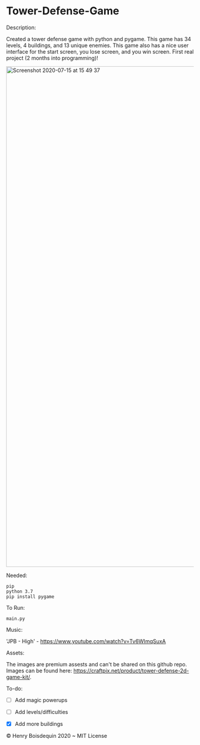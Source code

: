 # Tower-Defense-Game

Description:

Created a tower defense game with python and pygame. This game has 34 levels, 4 buildings, and 13 unique enemies. This game also has a nice user interface for the start screen, you lose screen, and you win screen. First real project (2 months into programming)!

<img width="1345" alt="Screenshot 2020-07-15 at 15 49 37" src="https://user-images.githubusercontent.com/65845077/87537142-cc78b900-c6b7-11ea-9fc2-1932f8b9de20.png">

Needed:
```
pip
python 3.7
pip install pygame
```

To Run:
```
main.py
```

Music:

'JPB - High' - https://www.youtube.com/watch?v=Tv6WImqSuxA

Assets:

The images are premium assests and can't be shared on this github repo.
Images can be found here: https://craftpix.net/product/tower-defense-2d-game-kit/.

To-do:

- [ ] Add magic powerups
- [ ] Add levels/difficulties
- [x] Add more buildings


© Henry Boisdequin 2020 ~ MIT License
